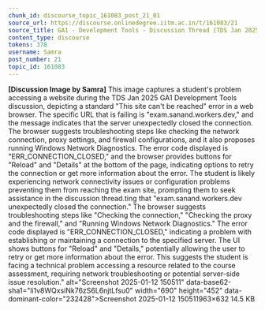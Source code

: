 ```yaml
---
chunk_id: discourse_topic_161083_post_21_01
source_url: https://discourse.onlinedegree.iitm.ac.in/t/161083/21
source_title: GA1 - Development Tools - Discussion Thread [TDS Jan 2025]
content_type: discourse
tokens: 378
username: Samra
post_number: 21
topic_id: 161083
---
```


**[Discussion Image by Samra]** This image captures a student's problem accessing a website during the TDS Jan 2025 GA1 Development Tools discussion, depicting a standard "This site can't be reached" error in a web browser. The specific URL that is failing is "exam.sanand.workers.dev," and the message indicates that the server unexpectedly closed the connection. The browser suggests troubleshooting steps like checking the network connection, proxy settings, and firewall configurations, and it also proposes running Windows Network Diagnostics. The error code displayed is "ERR_CONNECTION_CLOSED," and the browser provides buttons for "Reload" and "Details" at the bottom of the page, indicating options to retry the connection or get more information about the error. The student is likely experiencing network connectivity issues or configuration problems preventing them from reaching the exam site, prompting them to seek assistance in the discussion thread.ting that "exam.sanand.workers.dev unexpectedly closed the connection." The browser suggests troubleshooting steps like "Checking the connection," "Checking the proxy and the firewall," and "Running Windows Network Diagnostics." The error code displayed is "ERR_CONNECTION_CLOSED," indicating a problem with establishing or maintaining a connection to the specified server. The UI shows buttons for "Reload" and "Details," potentially allowing the user to retry or get more information about the error. This suggests the student is facing a technical problem accessing a resource related to the course assessment, requiring network troubleshooting or potential server-side issue resolution." alt="Screenshot 2025-01-12 150511" data-base62-sha1="li1v8WQxsiNk76zS6L6njtLfsu0" width="690" height="452" data-dominant-color="232428">Screenshot 2025-01-12 150511963×632 14.5 KB
